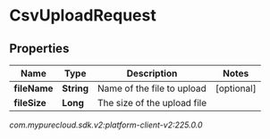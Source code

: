 # CsvUploadRequest


## Properties

| Name | Type | Description | Notes |
| ------------ | ------------- | ------------- | ------------- |
| **fileName** | **String** | Name of the file to upload |  [optional] |
| **fileSize** | **Long** | The size of the upload file |  |




_com.mypurecloud.sdk.v2:platform-client-v2:225.0.0_
